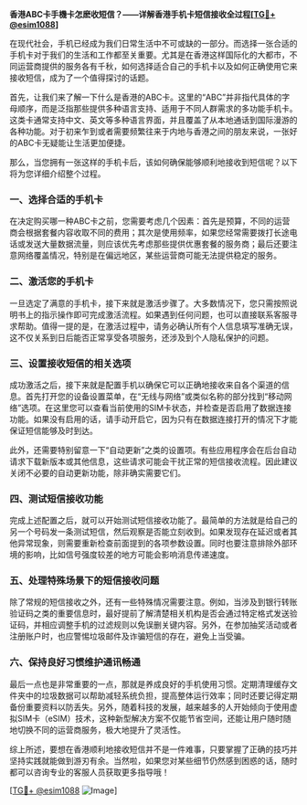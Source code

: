 **香港ABC卡手機卡怎麽收短信？——详解香港手机卡短信接收全过程[[TG💪+ @esim1088](https://t.me/s/esim1088)]**

在现代社会，手机已经成为我们日常生活中不可或缺的一部分。而选择一张合适的手机卡对于我们的生活和工作都至关重要。尤其是在香港这样国际化的大都市，不同运营商提供的服务各有千秋，如何选择适合自己的手机卡以及如何正确使用它来接收短信，成为了一个值得探讨的话题。

首先，让我们来了解一下什么是香港的ABC卡。这里的“ABC”并非指代具体的字母顺序，而是泛指那些提供多种语言支持、适用于不同人群需求的多功能手机卡。这类卡通常支持中文、英文等多种语言界面，并且覆盖了从本地通话到国际漫游的各种功能。对于初来乍到或者需要频繁往来于内地与香港之间的朋友来说，一张好的ABC卡无疑能让生活更加便捷。

那么，当您拥有一张这样的手机卡后，该如何确保能够顺利地接收到短信呢？以下将为您详细介绍整个过程。

### **一、选择合适的手机卡**
在决定购买哪一种ABC卡之前，您需要考虑几个因素：首先是预算，不同的运营商会根据套餐内容收取不同的费用；其次是使用频率，如果您经常需要拨打长途电话或发送大量数据流量，则应该优先考虑那些提供优惠套餐的服务商；最后还要注意网络覆盖情况，特别是在偏远地区，某些运营商可能无法提供稳定的服务。

### **二、激活您的手机卡**
一旦选定了满意的手机卡，接下来就是激活步骤了。大多数情况下，您只需按照说明书上的指示操作即可完成激活流程。如果遇到任何问题，也可以直接联系客服寻求帮助。值得一提的是，在激活过程中，请务必确认所有个人信息填写准确无误，这不仅关系到日后能否正常享受各项服务，还涉及到个人隐私保护的问题。

### **三、设置接收短信的相关选项**
成功激活之后，接下来就是配置手机以确保它可以正确地接收来自各个渠道的信息。首先打开您的设备设置菜单，在“无线与网络”或类似名称的部分找到“移动网络”选项。在这里您可以查看当前使用的SIM卡状态，并检查是否启用了数据连接功能。如果没有启用的话，请手动开启它，因为只有在数据连接打开的情况下才能保证短信能够及时到达。

此外，还需要特别留意一下“自动更新”之类的设置项。有些应用程序会在后台自动请求下载新版本或其他信息，这些请求可能会干扰正常的短信接收流程。因此建议关闭不必要的自动更新功能，除非确实需要它们。

### **四、测试短信接收功能**
完成上述配置之后，就可以开始测试短信接收功能了。最简单的方法就是给自己的另一个号码发一条测试短信，然后观察是否能立刻收到。如果发现存在延迟或者其他异常现象，则需要重新检查前面提到的各项参数设置。同时也要注意排除外部环境的影响，比如信号强度较差的地方可能会影响消息传递速度。

### **五、处理特殊场景下的短信接收问题**
除了常规的短信接收之外，还有一些特殊情况需要注意。例如，当涉及到银行转账验证码之类的重要信息时，最好提前了解清楚相关机构是否会通过特定格式发送验证码，并相应调整手机的过滤规则以免误删关键内容。另外，在参加抽奖活动或者注册账户时，也应警惕垃圾邮件及诈骗短信的存在，避免上当受骗。

### **六、保持良好习惯维护通讯畅通**
最后一点也是非常重要的一点，那就是养成良好的手机使用习惯。定期清理缓存文件夹中的垃圾数据可以帮助减轻系统负担，提高整体运行效率；同时还要记得定期备份重要资料以防丢失。另外，随着科技的发展，越来越多的人开始倾向于使用虚拟SIM卡（eSIM）技术，这种新型解决方案不仅能节省空间，还能让用户随时随地切换不同的运营商服务，极大地提升了灵活性。

综上所述，要想在香港顺利地接收短信并不是一件难事，只要掌握了正确的技巧并坚持实践就能做到游刃有余。当然啦，如果您对某些细节仍然感到困惑的话，随时都可以咨询专业的客服人员获取更多指导哦！

[[TG💪+ @esim1088](https://t.me/s/esim1088) ![Image](https://i.postimg.cc/4NQfJmqS/Snipaste-2025-05-13-00-14-12.png)]